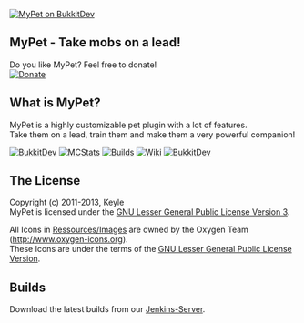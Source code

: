 [![MyPet on BukkitDev][Banner]][BukkitDev]
## MyPet - Take mobs on a lead!

Do you like MyPet? Feel free to donate!<br />
[![Donate](https://www.paypalobjects.com/en_US/i/btn/btn_donate_LG.gif)][Donate]

## What is MyPet?
MyPet is a highly customizable pet plugin with a lot of features.<br />
Take them on a lead, train them and make them a very powerful companion!

[![BukkitDev][Logo]][BukkitDev]
[![MCStats][MCStatsImage]][MCStats]
[![Builds][BuildsImage]][Builds]
[![Wiki][WikiImage]][Wiki]
[![BukkitDev][BukkitDevImage]][BukkitDev]

## The License
Copyright (c) 2011-2013, Keyle<br />
MyPet is licensed under the [GNU Lesser General Public License Version 3][License].

All Icons in [Ressources/Images] are owned by the Oxygen Team (http://www.oxygen-icons.org).<br />
These Icons are under the terms of the [GNU Lesser General Public License Version][License].

## Builds
Download the latest builds from our [Jenkins-Server][Builds].


[Logo]: https://dl.dropbox.com/u/23957620/MinecraftPlugins/MyPet/images/logo.png
[Banner]: https://dl.dropbox.com/u/23957620/MinecraftPlugins/MyPet/images/banner.png
[License]: http://www.gnu.org/licenses/lgpl.html
[Ressources/Images]: https://github.com/xXKeyleXx/MyPet/tree/master/src/main/resources/images
[Donate]: https://www.paypal.com/cgi-bin/webscr?cmd=_s-xclick&hosted_button_id=TZD8FU8QMW53A&item_name=Donation+for+MyPet
[MCStats]: http://mcstats.org/plugin/MyPet
[MCStatsImage]: https://dl.dropbox.com/u/23957620/MinecraftPlugins/MyPet/images/metrics.png
[Builds]: http://build.keyle.de/job/MyPet/
[BuildsImage]: https://dl.dropbox.com/u/23957620/MinecraftPlugins/MyPet/images/devbuilds.png
[Wiki]: http://mypet.keyle.de/
[WikiImage]: https://dl.dropbox.com/u/23957620/MinecraftPlugins/MyPet/images/wiki.png
[BukkitDev]: http://dev.bukkit.org/server-mods/mywolf/
[BukkitDevImage]: https://dl.dropbox.com/u/23957620/MinecraftPlugins/MyPet/images/bukkitdev.png